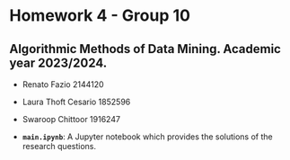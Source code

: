 # Homework 4 - Group 10 
## Algorithmic Methods of Data Mining. Academic year 2023/2024.
* Renato Fazio 2144120
* Laura Thoft Cesario 1852596
* Swaroop Chittoor 1916247

* __`main.ipynb`__:
A Jupyter notebook which provides the solutions of the research questions.

